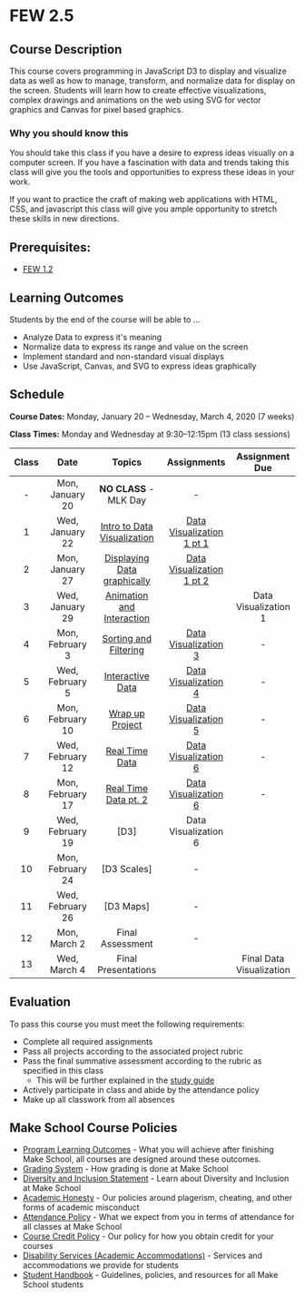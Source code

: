 # FEW 2.5

## Course Description

This course covers programming in JavaScript D3 to display and visualize data as well as how to manage, transform, and normalize data for display on the screen. Students will learn how to create effective visualizations, complex drawings and animations on the web using SVG for vector graphics and Canvas for pixel based graphics.

### Why you should know this

You should take this class if you have a desire to express ideas visually on a computer screen. If you have a fascination with data and trends taking this class will give you the tools and opportunities to express these ideas in your work.

If you want to practice the craft of making web applications with HTML, CSS, and javascript this class will give you ample opportunity to stretch these skills in new directions.

## Prerequisites:  

- [FEW 1.2](https://github.com/Make-School-Courses/FEW-1.2-JavaScript-Foundations)

## Learning Outcomes

Students by the end of the course will be able to ...

- Analyze Data to express it's meaning
- Normalize data to express its range and value on the screen
- Implement standard and non-standard visual displays
- Use JavaScript, Canvas, and SVG to express ideas graphically

## Schedule

**Course Dates:** Monday, January 20 – Wednesday, March 4, 2020 (7 weeks)

**Class Times:** Monday and Wednesday at 9:30–12:15pm (13 class sessions)

| Class | Date | Topics | Assignments | Assignment Due
|:-----:|:----:|:------:|:-----------:|:-----------:|
|  - |  Mon, January 20  | **NO CLASS** - MLK Day | - |
|  1 |  Wed, January 22  | [Intro to Data Visualization](lessons/lesson-01.md) | [Data Visualization 1 pt 1](Assignments/Data-Visualization-1.md) | |
|  2 |  Mon, January 27  | [Displaying Data graphically](lessons/lesson-02.md) | [Data Visualization 1 pt 2](Assignments/Data-Visualization-2.md) | |
|  3 |  Wed, January 29  | [Animation and Interaction](lessons/lesson-03.md) |  | Data Visualization 1
|  4 |  Mon, February 3  | [Sorting and Filtering](lessons/lesson-04.md) | [Data Visualization 3](Assignments/Data-Visualization-3.md) | - |
|  5 |  Wed, February 5  | [Interactive Data](lessons/lesson-05.md) | [Data Visualization 4](Assignments/Data-Visualization-4.md) | - |
|  6 |  Mon, February 10 | [Wrap up Project](lessons/lesson-06.md) | [Data Visualization 5](Assignments/Data-Visualization-5.md) | - | - |
|  7 |  Wed, February 12 | [Real Time Data](lessons/lesson-07.md) | [Data Visualization 6](Assignments/Data-Visualization-6.md) | - |
|  8 |  Mon, February 17 | [Real Time Data pt. 2](lessons/lesson-08.md) | [Data Visualization 6](Assignments/Data-Visualization-6.md) | - | - |
|  9 |  Wed, February 19 | [D3] | Data Visualization 6 |
| 10 |  Mon, February 24 | [D3 Scales] | - |
| 11 |  Wed, February 26 | [D3 Maps]| - |
| 12 |  Mon, March 2     | Final Assessment| - |
| 13 |  Wed, March 4     | Final Presentations |  | Final Data Visualization |

## Evaluation

To pass this course you must meet the following requirements:

- Complete all required assignments
- Pass all projects according to the associated project rubric
- Pass the final summative assessment according to the rubric as specified in this class
    - This will be further explained in the [study guide](ADD_STUDY_GUIDE_LNK)
- Actively participate in class and abide by the attendance policy
- Make up all classwork from all absences

## Make School Course Policies

- [Program Learning Outcomes](https://make.sc/program-learning-outcomes) - What you will achieve after finishing Make School, all courses are designed around these outcomes.
- [Grading System](https://make.sc/grading-system) - How grading is done at Make School
- [Diversity and Inclusion Statement](https://make.sc/diversity-and-inclusion-statement) - Learn about Diversity and Inclusion at Make School
- [Academic Honesty](https://make.sc/academic-honesty-policy) - Our policies around plagerism, cheating, and other forms of academic misconduct
- [Attendance Policy](https://make.sc/attendance-policy) - What we expect from you in terms of attendance for all classes at Make School
- [Course Credit Policy](https://make.sc/course-credit-policy) - Our policy for how you obtain credit for your courses
- [Disability Services (Academic Accommodations)](https://make.sc/disability-services) - Services and accommodations we provide for students
- [Student Handbook](https://make.sc/student-handbook) - Guidelines, policies, and resources for all Make School students
